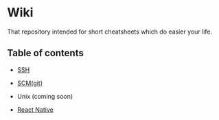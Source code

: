 # Wiki
That repository intended for short cheatsheets which do easier your life.

## Table of contents
- [SSH](ssh)

- [SCM(git)](git)

- Unix (coming soon)

- [React Native](react-native.md)